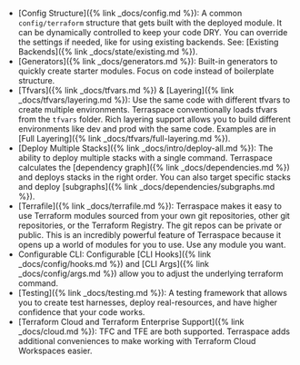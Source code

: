 * [Config Structure]({% link _docs/config.md %}): A common `config/terraform` structure that gets built with the deployed module. It can be dynamically controlled to keep your code DRY. You can override the settings if needed, like for using existing backends. See: [Existing Backends]({% link _docs/state/existing.md %}).
* [Generators]({% link _docs/generators.md %}): Built-in generators to quickly create starter modules. Focus on code instead of boilerplate structure.
* [Tfvars]({% link _docs/tfvars.md %}) & [Layering]({% link _docs/tfvars/layering.md %}): Use the same code with different tfvars to create multiple environments. Terraspace conventionally loads tfvars from the `tfvars` folder. Rich layering support allows you to build different environments like dev and prod with the same code.  Examples are in [Full Layering]({% link _docs/tfvars/full-layering.md %}).
* [Deploy Multiple Stacks]({% link _docs/intro/deploy-all.md %}): The ability to deploy multiple stacks with a single command. Terraspace calculates the [dependency graph]({% link _docs/dependencies.md %}) and deploys stacks in the right order. You can also target specific stacks and deploy [subgraphs]({% link _docs/dependencies/subgraphs.md %}).
* [Terrafile]({% link _docs/terrafile.md %}): Terraspace makes it easy to use Terraform modules sourced from your own git repositories, other git repositories, or the Terraform Registry. The git repos can be private or public. This is an incredibly powerful feature of Terraspace because it opens up a world of modules for you to use.  Use any module you want.
* Configurable CLI: Configurable [CLI Hooks]({% link _docs/config/hooks.md %}) and [CLI Args]({% link _docs/config/args.md %}) allow you to adjust the underlying terraform command.
* [Testing]({% link _docs/testing.md %}): A testing framework that allows you to create test harnesses, deploy real-resources, and have higher confidence that your code works.
* [Terraform Cloud and Terraform Enterprise Support]({% link _docs/cloud.md %}): TFC and TFE are both supported. Terraspace adds additional conveniences to make working with Terraform Cloud Workspaces easier.
